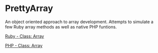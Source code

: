 PrettyArray
===========

An object oriented approach to array development. Attempts to simulate a few Ruby array methods as well as native PHP funtions.

[Ruby - Class: Array](http://www.ruby-doc.org/core-1.9.3/Array.html)

[PHP - Class: Array](http://www.php.net/manual/en/language.types.array.php)